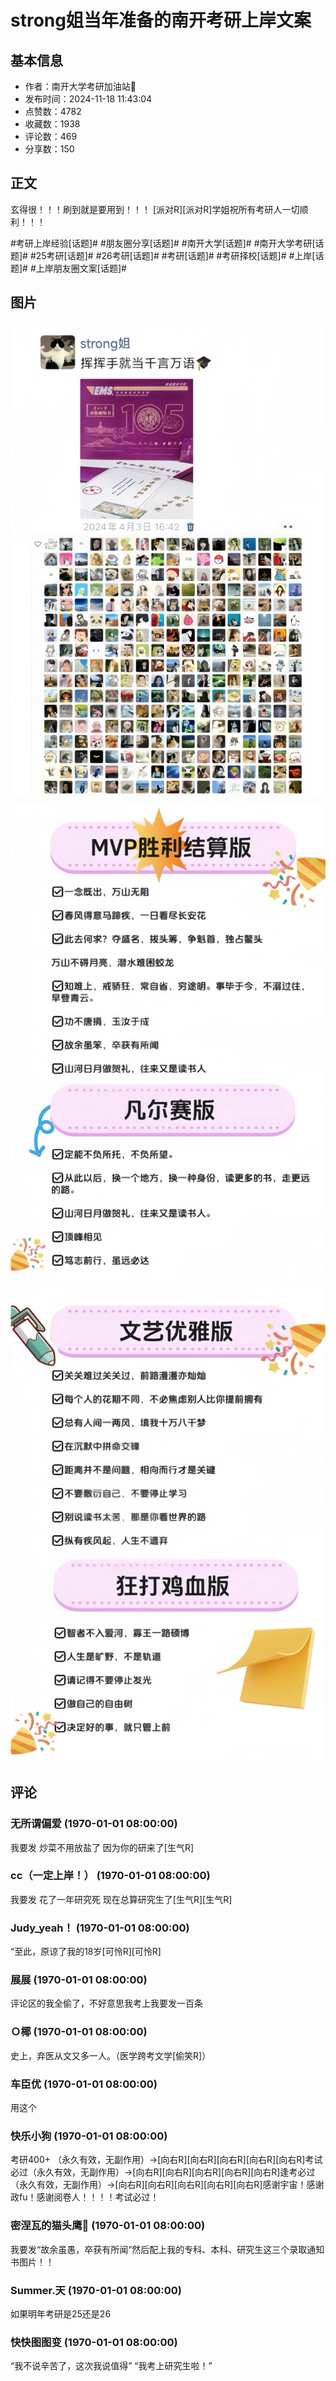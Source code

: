 # strong姐当年准备的南开考研上岸文案

## 基本信息

- 作者：南开大学考研加油站💜
- 发布时间：2024-11-18 11:43:04
- 点赞数：4782
- 收藏数：1938
- 评论数：469
- 分享数：150

## 正文

玄得很！！！刷到就是要用到！！！
[派对R][派对R]学姐祝所有考研人一切顺利！！！
	
#考研上岸经验[话题]# #朋友圈分享[话题]# #南开大学[话题]#  #南开大学考研[话题]# #25考研[话题]# #26考研[话题]# #考研[话题]# #考研择校[话题]# #上岸[话题]# #上岸朋友圈文案[话题]#

## 图片

![图片](images/53ac85da5342122a7f929dd632d3460c.jpg)

![图片](images/bfce24838ff2363c8a1fe48caf661d64.jpg)

![图片](images/d43a6da47a37f3e5bce2c8dbc995999e.jpg)

## 评论

### 无所谓偏爱 (1970-01-01 08:00:00)

我要发 炒菜不用放盐了 因为你的研来了[生气R]

### cc（一定上岸！） (1970-01-01 08:00:00)

我要发 花了一年研究死 现在总算研究生了[生气R][生气R]

### Judy_yeah！ (1970-01-01 08:00:00)

“至此，原谅了我的18岁[可怜R][可怜R]

### 展展 (1970-01-01 08:00:00)

评论区的我全偷了，不好意思我考上我要发一百条

### Ｏ椰 (1970-01-01 08:00:00)

史上，弃医从文又多一人。（医学跨考文学[偷笑R]）

### 车臣优 (1970-01-01 08:00:00)

用这个

### 快乐小狗 (1970-01-01 08:00:00)

考研400+   （永久有效，无副作用）→[向右R][向右R][向右R][向右R][向右R]考试必过（永久有效，无副作用）→[向右R][向右R][向右R][向右R][向右R]逢考必过（永久有效，无副作用）→[向右R][向右R][向右R][向右R][向右R]感谢宇宙！感谢政fu！感谢阅卷人！！！！考试必过！

### 密涅瓦的猫头鹰🦉 (1970-01-01 08:00:00)

我要发“故余虽愚，卒获有所闻”然后配上我的专科、本科、研究生这三个录取通知书图片！！

### Summer.天 (1970-01-01 08:00:00)

如果明年考研是25还是26

### 快快图图变 (1970-01-01 08:00:00)

“我不说辛苦了，这次我说值得”
“我考上研究生啦！”


